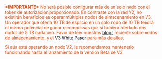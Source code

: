 ---
---

<p style="color:orangered;"><Strong>*IMPORTANTE*</Strong> No será posible configurar más de un solo nodo con el token de autorización proporcionado. En contraste con la red V2, no existirán beneficios en operar múltiples nodos de almacenamiento en V3. Un operador que oferta 10 TB de espacio en un solo nodo de 10 TB tendrá el mismo potencial de ganar recompensas que si hubiera ofertado dos nodos de 5 TB cada uno. Favor de leer nuestros <a href="https://storj.io/blog">blogs</a> reciente sobre nodos de almacenamiento, y el <a href="/white-paper/">V3 White Paper</a> para más detalles.</p>
<p style="color:orangered;">Si aún está operando un nodo V2, le recomendamos mantenerlo funcionando hasta el lanzamiento de la versión Beta de V3.</p>